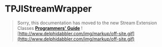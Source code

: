 # TPJIStreamWrapper #

> Sorry, this documentation has moved to the new Stream Extension Classes **[Programmers' Guide](http://wiki.delphidabbler.com/index.php/Docs/TPJIStreamWrapper)** ![http://www.delphidabbler.com/img/markup/off-site.gif](http://www.delphidabbler.com/img/markup/off-site.gif)
